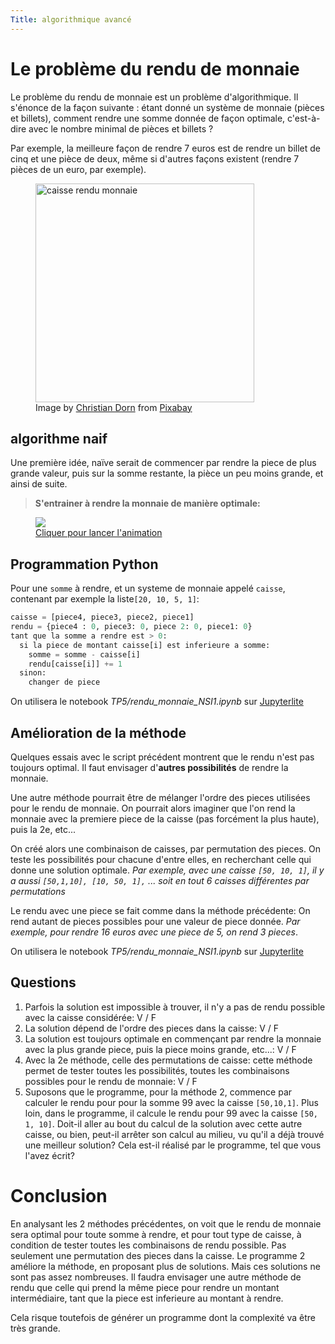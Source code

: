 ```yaml
---
Title: algorithmique avancé
---
```


# Le problème du rendu de monnaie
Le problème du rendu de monnaie est un problème d'algorithmique. Il s'énonce de la façon suivante : étant donné un système de monnaie (pièces et billets), comment rendre une somme donnée de façon optimale, c'est-à-dire avec le nombre minimal de pièces et billets ?

Par exemple, la meilleure façon de rendre 7 euros est de rendre un billet de cinq et une pièce de deux, même si d'autres façons existent (rendre 7 pièces de un euro, par exemple).

<figure>
  <img src="../images/caisse.png" width="350px" alt="caisse rendu monnaie">
  <figcaption>Image by <a href="https://pixabay.com/users/conmongt-1226108/?utm_source=link-attribution&amp;utm_medium=referral&amp;utm_campaign=image&amp;utm_content=2048569">Christian Dorn</a> from <a href="https://pixabay.com/?utm_source=link-attribution&amp;utm_medium=referral&amp;utm_campaign=image&amp;utm_content=2048569">Pixabay</a></figcaption></a>
</figure>

## algorithme naif
Une première idée, naïve serait de commencer par rendre la piece de plus grande valeur, puis sur la somme restante, la pièce un peu moins grande, et ainsi de suite.

> **S'entrainer à rendre la monnaie de manière optimale:**

<figure>
<a href="https://maths-au-quotidien.fr/college/caissiere.php" target=_blank>
<img src="../images/rendu_monnaie.png">
<figcaption>Cliquer pour lancer l'animation</figcaption>
</a>
</figure>

## Programmation Python
Pour une `somme` à rendre, et un systeme de monnaie appelé `caisse`, contenant par exemple la liste`[20, 10, 5, 1]`:

```python
caisse = [piece4, piece3, piece2, piece1]
rendu = {piece4 : 0, piece3: 0, piece 2: 0, piece1: 0}
tant que la somme a rendre est > 0:
  si la piece de montant caisse[i] est inferieure a somme:
    somme = somme - caisse[i]
    rendu[caisse[i]] += 1
  sinon:
    changer de piece
```
On utilisera le notebook <i>TP5/rendu_monnaie_NSI1.ipynb</i> sur <a href="https://tix06.github.io/jupyterlite_NSI/lab/index.html" target="_blank">Jupyterlite</a>

## Amélioration de la méthode
Quelques essais avec le script précédent montrent que le rendu n'est pas toujours optimal. Il faut envisager d'**autres possibilités** de rendre la monnaie. 

Une autre méthode pourrait être de mélanger l'ordre des pieces utilisées pour le rendu de monnaie. On pourrait alors imaginer que l'on rend la monnaie avec la premiere piece de la caisse (pas forcément la plus haute), puis la 2e, etc...

On créé alors une combinaison de caisses, par permutation des pieces. On teste les possibilités pour chacune d'entre elles, en recherchant celle qui donne une solution optimale. *Par exemple, avec une caisse `[50, 10, 1]`, il y a aussi `[50,1,10], [10, 50, 1],` ... soit en tout 6 caisses différentes par permutations*

Le rendu avec une piece se fait comme dans la méthode précédente: On rend autant de pieces possibles pour une valeur de piece donnée. *Par exemple, pour rendre 16 euros avec une piece de 5, on rend 3 pieces*.

On utilisera le notebook <i>TP5/rendu_monnaie_NSI1.ipynb</i> sur <a href="https://tix06.github.io/jupyterlite_NSI/lab/index.html" target="_blank">Jupyterlite</a>

## Questions
1. Parfois la solution est impossible à trouver, il n'y a pas de rendu possible avec la caisse considérée: V / F
2. La solution dépend de l'ordre des pieces dans la caisse: V / F
3. La solution est toujours optimale en commençant par rendre la monnaie avec la plus grande piece, puis la piece moins grande, etc...: V / F
4. Avec la 2e méthode, celle des permutations de caisse: cette méthode permet de tester toutes les possibilités, toutes les combinaisons possibles pour le rendu de monnaie: V / F
5. Suposons que le programme, pour la méthode 2, commence par calculer le rendu pour pour la somme 99 avec la caisse `[50,10,1]`. Plus loin, dans le programme, il calcule le rendu pour 99 avec la caisse `[50, 1, 10]`. Doit-il aller au bout du calcul de la solution avec cette autre caisse, ou bien, peut-il arrêter son calcul au milieu, vu qu'il a déjà trouvé une meilleur solution? Cela est-il réalisé par le programme, tel que vous l'avez écrit?

# Conclusion
En analysant les 2 méthodes précédentes, on voit que le rendu de monnaie sera optimal pour toute somme à rendre, et pour tout type de caisse, à condition de tester toutes les combinaisons de rendu possible. Pas seulement une permutation des pieces dans la caisse. Le programme 2 améliore la méthode, en proposant plus de solutions. Mais ces solutions ne sont pas assez nombreuses. Il faudra envisager une autre méthode de rendu que celle qui prend la même piece pour rendre un montant intermédiaire, tant que la piece est inferieure au montant à rendre.

Cela risque toutefois de générer un programme dont la complexité va être très grande.



